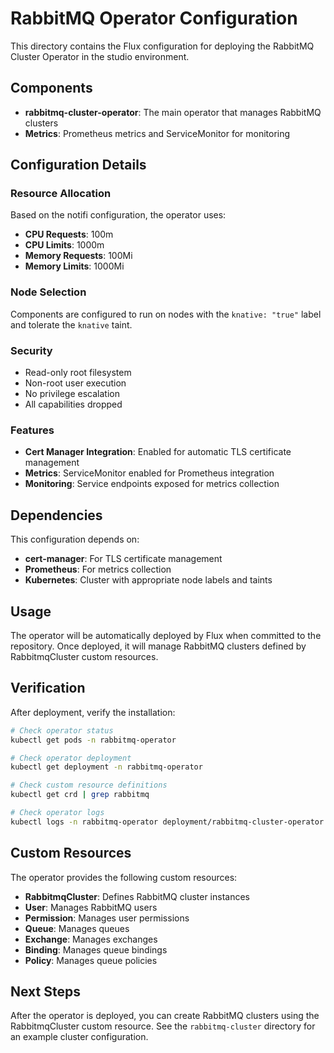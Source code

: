 # RabbitMQ Operator Configuration

This directory contains the Flux configuration for deploying the RabbitMQ Cluster Operator in the studio environment.

## Components

- **rabbitmq-cluster-operator**: The main operator that manages RabbitMQ clusters
- **Metrics**: Prometheus metrics and ServiceMonitor for monitoring

## Configuration Details

### Resource Allocation
Based on the notifi configuration, the operator uses:
- **CPU Requests**: 100m
- **CPU Limits**: 1000m  
- **Memory Requests**: 100Mi
- **Memory Limits**: 1000Mi

### Node Selection
Components are configured to run on nodes with the `knative: "true"` label and tolerate the `knative` taint.

### Security
- Read-only root filesystem
- Non-root user execution
- No privilege escalation
- All capabilities dropped

### Features
- **Cert Manager Integration**: Enabled for automatic TLS certificate management
- **Metrics**: ServiceMonitor enabled for Prometheus integration
- **Monitoring**: Service endpoints exposed for metrics collection

## Dependencies

This configuration depends on:
- **cert-manager**: For TLS certificate management
- **Prometheus**: For metrics collection
- **Kubernetes**: Cluster with appropriate node labels and taints

## Usage

The operator will be automatically deployed by Flux when committed to the repository. Once deployed, it will manage RabbitMQ clusters defined by RabbitmqCluster custom resources.

## Verification

After deployment, verify the installation:

```bash
# Check operator status
kubectl get pods -n rabbitmq-operator

# Check operator deployment
kubectl get deployment -n rabbitmq-operator

# Check custom resource definitions
kubectl get crd | grep rabbitmq

# Check operator logs
kubectl logs -n rabbitmq-operator deployment/rabbitmq-cluster-operator
```

## Custom Resources

The operator provides the following custom resources:
- **RabbitmqCluster**: Defines RabbitMQ cluster instances
- **User**: Manages RabbitMQ users
- **Permission**: Manages user permissions
- **Queue**: Manages queues
- **Exchange**: Manages exchanges
- **Binding**: Manages queue bindings
- **Policy**: Manages queue policies

## Next Steps

After the operator is deployed, you can create RabbitMQ clusters using the RabbitmqCluster custom resource. See the `rabbitmq-cluster` directory for an example cluster configuration.
